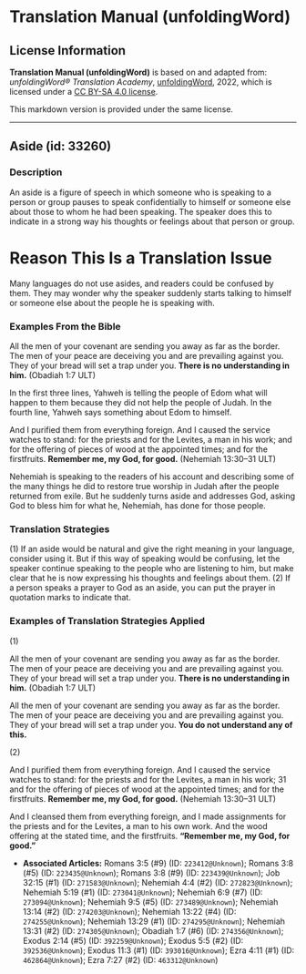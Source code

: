 # Translation Manual (unfoldingWord)

## License Information

**Translation Manual (unfoldingWord)** is based on and adapted from: _unfoldingWord® Translation Academy_, [unfoldingWord](https://unfoldingword.org/utw), 2022, which is licensed under a [CC BY-SA 4.0 license](https://creativecommons.org/licenses/by-sa/4.0/legalcode.en).

This markdown version is provided under the same license.



--------------------------------

## Aside (id: 33260)

### Description

An aside is a figure of speech in which someone who is speaking to a person or group pauses to speak confidentially to himself or someone else about those to whom he had been speaking. The speaker does this to indicate in a strong way his thoughts or feelings about that person or group.

Reason This Is a Translation Issue
==================================

Many languages do not use asides, and readers could be confused by them. They may wonder why the speaker suddenly starts talking to himself or someone else about the people he is speaking with.

### Examples From the Bible

All the men of your covenant are sending you away as far as the border. The men of your peace are deceiving you and are prevailing against you. They of your bread will set a trap under you. **There is no understanding in him.** (Obadiah 1:7 ULT)

In the first three lines, Yahweh is telling the people of Edom what will happen to them because they did not help the people of Judah. In the fourth line, Yahweh says something about Edom to himself.

And I purified them from everything foreign. And I caused the service watches to stand: for the priests and for the Levites, a man in his work; and for the offering of pieces of wood at the appointed times; and for the firstfruits. **Remember me, my God, for good.** (Nehemiah 13:30–31 ULT)

Nehemiah is speaking to the readers of his account and describing some of the many things he did to restore true worship in Judah after the people returned from exile. But he suddenly turns aside and addresses God, asking God to bless him for what he, Nehemiah, has done for those people.

### Translation Strategies

(1\) If an aside would be natural and give the right meaning in your language, consider using it. But if this way of speaking would be confusing, let the speaker continue speaking to the people who are listening to him, but make clear that he is now expressing his thoughts and feelings about them. (2\) If a person speaks a prayer to God as an aside, you can put the prayer in quotation marks to indicate that.

### Examples of Translation Strategies Applied

(1\)

All the men of your covenant are sending you away as far as the border. The men of your peace are deceiving you and are prevailing against you. They of your bread will set a trap under you. **There is no understanding in him.** (Obadiah 1:7 ULT)

All the men of your covenant are sending you away as far as the border. The men of your peace are deceiving you and are prevailing against you. They of your bread will set a trap under you. **You do not understand any of this.**

(2\)

And I purified them from everything foreign. And I caused the service watches to stand: for the priests and for the Levites, a man in his work; 31 and for the offering of pieces of wood at the appointed times; and for the firstfruits. **Remember me, my God, for good.** (Nehemiah 13:30–31 ULT)

And I cleansed them from everything foreign, and I made assignments for the priests and for the Levites, a man to his own work. And the wood offering at the stated time, and the firstfruits. **“Remember me, my God, for good.”**

* **Associated Articles:** Romans 3:5 (#9) (ID: `223412@Unknown`); Romans 3:8 (#5) (ID: `223435@Unknown`); Romans 3:8 (#9) (ID: `223439@Unknown`); Job 32:15 (#1) (ID: `271583@Unknown`); Nehemiah 4:4 (#2) (ID: `272823@Unknown`); Nehemiah 5:19 (#1) (ID: `273041@Unknown`); Nehemiah 6:9 (#7) (ID: `273094@Unknown`); Nehemiah 9:5 (#5) (ID: `273489@Unknown`); Nehemiah 13:14 (#2) (ID: `274203@Unknown`); Nehemiah 13:22 (#4) (ID: `274255@Unknown`); Nehemiah 13:29 (#1) (ID: `274295@Unknown`); Nehemiah 13:31 (#2) (ID: `274305@Unknown`); Obadiah 1:7 (#6) (ID: `274356@Unknown`); Exodus 2:14 (#5) (ID: `392259@Unknown`); Exodus 5:5 (#2) (ID: `392536@Unknown`); Exodus 11:3 (#1) (ID: `393016@Unknown`); Ezra 4:11 (#1) (ID: `462864@Unknown`); Ezra 7:27 (#2) (ID: `463312@Unknown`)

